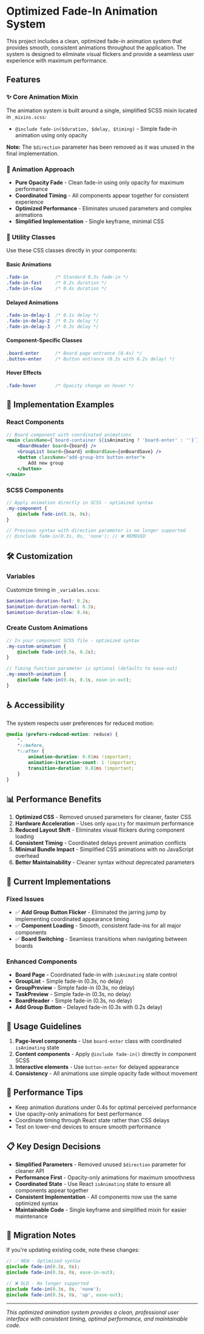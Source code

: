 # Optimized Fade-In Animation System

This project includes a clean, optimized fade-in animation system that provides smooth, consistent animations throughout the application. The system is designed to eliminate visual flickers and provide a seamless user experience with maximum performance.

## Features

### ✨ Core Animation Mixin

The animation system is built around a single, simplified SCSS mixin located in `_mixins.scss`:

- `@include fade-in($duration, $delay, $timing)` - Simple fade-in animation using only opacity

**Note:** The `$direction` parameter has been removed as it was unused in the final implementation.

### 🎯 Animation Approach

- **Pure Opacity Fade** - Clean fade-in using only opacity for maximum performance
- **Coordinated Timing** - All components appear together for consistent experience
- **Optimized Performance** - Eliminates unused parameters and complex animations
- **Simplified Implementation** - Single keyframe, minimal CSS

### 🚀 Utility Classes

Use these CSS classes directly in your components:

#### Basic Animations
```css
.fade-in          /* Standard 0.3s fade-in */
.fade-in-fast     /* 0.2s duration */
.fade-in-slow     /* 0.4s duration */
```

#### Delayed Animations
```css
.fade-in-delay-1  /* 0.1s delay */
.fade-in-delay-2  /* 0.2s delay */
.fade-in-delay-3  /* 0.3s delay */
```

#### Component-Specific Classes
```css
.board-enter      /* Board page entrance (0.4s) */
.button-enter     /* Button entrance (0.3s with 0.2s delay) */
```

#### Hover Effects
```css
.fade-hover       /* Opacity change on hover */
```

## 🎨 Implementation Examples

### React Components
```jsx
// Board component with coordinated animations
<main className={`board-container ${isAnimating ? 'board-enter' : ''}`}>
    <BoardHeader board={board} />
    <GroupList board={board} onBoardSave={onBoardSave} />
    <button className="add-group-btn button-enter">
        Add new group
    </button>
</main>
```

### SCSS Components
```scss
// Apply animation directly in SCSS - optimized syntax
.my-component {
    @include fade-in(0.3s, 0s);
}

// Previous syntax with direction parameter is no longer supported
// @include fade-in(0.3s, 0s, 'none'); // ❌ REMOVED
```

## 🛠️ Customization

### Variables
Customize timing in `_variables.scss`:
```scss
$animation-duration-fast: 0.2s;
$animation-duration-normal: 0.3s;
$animation-duration-slow: 0.4s;
```

### Create Custom Animations
```scss
// In your component SCSS file - optimized syntax
.my-custom-animation {
    @include fade-in(0.5s, 0.2s);
}

// Timing function parameter is optional (defaults to ease-out)
.my-smooth-animation {
    @include fade-in(0.4s, 0.1s, ease-in-out);
}
```

## ♿ Accessibility

The system respects user preferences for reduced motion:

```scss
@media (prefers-reduced-motion: reduce) {
    *,
    *::before,
    *::after {
        animation-duration: 0.01ms !important;
        animation-iteration-count: 1 !important;
        transition-duration: 0.01ms !important;
    }
}
```

## 📊 Performance Benefits

1. **Optimized CSS** - Removed unused parameters for cleaner, faster CSS
2. **Hardware Acceleration** - Uses only `opacity` for maximum performance
3. **Reduced Layout Shift** - Eliminates visual flickers during component loading
4. **Consistent Timing** - Coordinated delays prevent animation conflicts
5. **Minimal Bundle Impact** - Simplified CSS animations with no JavaScript overhead
6. **Better Maintainability** - Cleaner syntax without deprecated parameters

## 🎯 Current Implementations

### Fixed Issues
- ✅ **Add Group Button Flicker** - Eliminated the jarring jump by implementing coordinated appearance timing
- ✅ **Component Loading** - Smooth, consistent fade-ins for all major components
- ✅ **Board Switching** - Seamless transitions when navigating between boards

### Enhanced Components
- **Board Page** - Coordinated fade-in with `isAnimating` state control
- **GroupList** - Simple fade-in (0.3s, no delay)
- **GroupPreview** - Simple fade-in (0.3s, no delay)
- **TaskPreview** - Simple fade-in (0.3s, no delay)
- **BoardHeader** - Simple fade-in (0.3s, no delay)
- **Add Group Button** - Delayed fade-in (0.3s with 0.2s delay)

## 🔧 Usage Guidelines

1. **Page-level components** - Use `board-enter` class with coordinated `isAnimating` state
2. **Content components** - Apply `@include fade-in()` directly in component SCSS
3. **Interactive elements** - Use `button-enter` for delayed appearance
4. **Consistency** - All animations use simple opacity fade without movement

## 🚦 Performance Tips

- Keep animation durations under 0.4s for optimal perceived performance
- Use opacity-only animations for best performance
- Coordinate timing through React state rather than CSS delays
- Test on lower-end devices to ensure smooth performance

## 📋 Key Design Decisions

- **Simplified Parameters** - Removed unused `$direction` parameter for cleaner API
- **Performance First** - Opacity-only animations for maximum smoothness
- **Coordinated State** - Use React `isAnimating` state to ensure all components appear together
- **Consistent Implementation** - All components now use the same optimized syntax
- **Maintainable Code** - Single keyframe and simplified mixin for easier maintenance

## 🔧 Migration Notes

If you're updating existing code, note these changes:

```scss
// ✅ NEW - Optimized syntax
@include fade-in(0.3s, 0s);
@include fade-in(0.3s, 0s, ease-in-out);

// ❌ OLD - No longer supported
@include fade-in(0.3s, 0s, 'none');
@include fade-in(0.3s, 0s, 'up', ease-out);
```

---

*This optimized animation system provides a clean, professional user interface with consistent timing, optimal performance, and maintainable code.*
